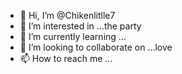 - 👋 Hi, I’m @Chikenlitlle7
- 👀 I’m interested in ...the party
- 🌱 I’m currently learning ...
- 💞️ I’m looking to collaborate on ...love
- 📫 How to reach me ...

<!---
Chikenlitlle7/Chikenlitlle7 is a ✨ special ✨ repository because its `README.md` (this file) appears on your GitHub profile.
You can click the Preview link to take a look at your changes.
--->
